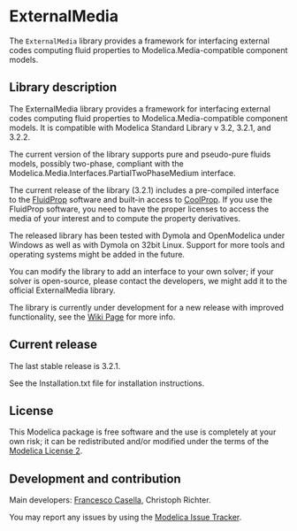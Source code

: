 # ExternalMedia

The `ExternalMedia` library provides a framework for interfacing external codes computing fluid properties to Modelica.Media-compatible component models.

## Library description

The ExternalMedia library provides a framework for interfacing external codes computing fluid properties to Modelica.Media-compatible component models.
It is compatible with Modelica Standard Library v 3.2, 3.2.1, and 3.2.2.

The current version of the library supports pure and pseudo-pure fluids models, possibly two-phase, compliant with the Modelica.Media.Interfaces.PartialTwoPhaseMedium interface.

The current release of the library (3.2.1) includes a pre-compiled interface to the [FluidProp](http://www.asimptote.nl/software/fluidprop) software and built-in access to [CoolProp](http://www.coolprop.org).
If you use the FluidProp software, you need to have the proper licenses to access the media of your interest and to compute the property derivatives.

The released library has been tested with Dymola and OpenModelica under Windows as well as with Dymola on 32bit Linux. Support for more tools and operating systems might
be added in the future.

You can modify the library to add an interface to your own solver; if your solver is open-source, please contact the developers, we might add it to the official
ExternalMedia library.

The library is currently under development for a new release with improved functionality, see the [Wiki Page](https://github.com/modelica/ExternalMedia/wiki) for more info. 

## Current release

The last stable release is 3.2.1.

See the Installation.txt file for installation instructions.

## License

This Modelica package is free software and the use is completely at your own risk;
it can be redistributed and/or modified under the terms of the [Modelica License 2](https://modelica.org/licenses/ModelicaLicense2).

## Development and contribution
Main developers: [Francesco Casella](mailto:francesco.casella@polimi.it), Christoph Richter.

You may report any issues by using the [Modelica Issue Tracker](https://trac.modelica.org/Modelica/newticket?component=_ExternalMedia).
